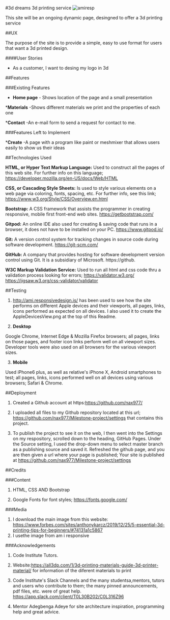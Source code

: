 #3d dreams 3d printing service
![amiresp](https://user-images.githubusercontent.com/60824654/82601878-81a75d00-9bb0-11ea-9bf8-26a9d61f882d.jpg)

This site will be an ongoing dynamic page, desingned to offer a 3d printing service

##UX

The purpose of the site is to provide a simple, easy to use format for users that want a 3d printed design.

####User Stories

* As a customer, I want to desing my logo in 3d  

##Features

###Existing Features

* __Home page__ - Shows location of the page and a small presentation

*__Materials__ -Shows different materials we print and the properties of each one

*__Contact__ -An e-mail form to send a request for contact to me. 

###Features Left to Implement

*__Create__ -A page with a program like paint or meshmixer that allows users easily to show us their ideas

##Technologies Used

**HTML, or Hyper Text Markup Language:** Used to construct all the pages of this web site. For further info on this language;
https://developer.mozilla.org/en-US/docs/Web/HTML

**CSS, or Cascading Style Sheets:** Is used to style various elements on a web page via coloring, fonts, spacing, etc. For further info, see this link; https://www.w3.org/Style/CSS/Overview.en.html

**Bootstrap:** A CSS framework that assists the programmer in creating responsive, mobile first front-end web sites. https://getbootstrap.com/

**Gitpod:** An online IDE also used for creating & saving code that runs in a browser, it does not have to be installed on your PC. https://www.gitpod.io/

**Git:** A version control system for tracking changes in source code during software development. https://git-scm.com/

**GitHub:** A company that provides hosting for software development version control using Git. It is a subsidiary of Microsoft. https://github.

**W3C Markup Validation Service:** Used to run all html and css code thru a validation process looking for errors; https://validator.w3.org/ https://jigsaw.w3.org/css-validator/validator

##Testing

1. http://ami.responsivedesign.is/ has been used to see how the site performs on different Apple devices and their viewports, all pages, links, icons performed as expected on all devices. I also used it to create the AppleDevicesView.png at the top of this Readme.

2. **Desktop**

Google Chrome, Internet Edge & Mozilla Firefox browsers; all pages, links on those pages, and footer icon links perform well on all viewport sizes. Developer tools were also used on all browsers for the various viewport sizes.

3. **Mobile**

Used iPhone6 plus, as well as relative's iPhone X, Android smartphones to test; all pages, links, icons performed well on all devices using various browsers; Safari & Chrome.


##Deployment
1. Created a Github account at https:https://github.com/nax977/

2. I uploaded all files to my Github repository located at this url; https://github.com/nax977/Milestone-project/settings that contains this project.

3. To publish the project to see it on the web, I then went into the Settings on my respository, scrolled down to the heading, GitHub Pages. Under the Source setting, I used the drop-down menu to select master branch as a publishing source and saved it. Refreshed the github page, and you are then given a url where your page is published; Your site is published at https://github.com/nax977/Milestone-project/settings

##Credits

###Content
1. HTML, CSS AND Bootstrap

2. Google Fonts for font styles; https://fonts.google.com/

###Media
1. I download the main image from this website: https://www.forbes.com/sites/anthonykarcz/2019/12/25/5-essential-3d-printing-tips-for-beginners/#74131a1c5867
2. I usethe image from am i responsive 

###Acknowledgements
1. Code Institute Tutors.

2. Website:https://all3dp.com/1/3d-printing-materials-guide-3d-printer-material/ for information of the diferent materials to print 

3. Code Institute's Slack Channels and the many studentsa,mentors, tutors and users who contribute to them; the many pinned announcements, pdf files, etc. were of great help. https://app.slack.com/client/T0L30B202/C0L316Z96

4. Mentor Adegbenga Adeye for site architecture inspiration, programming help and great advice.


